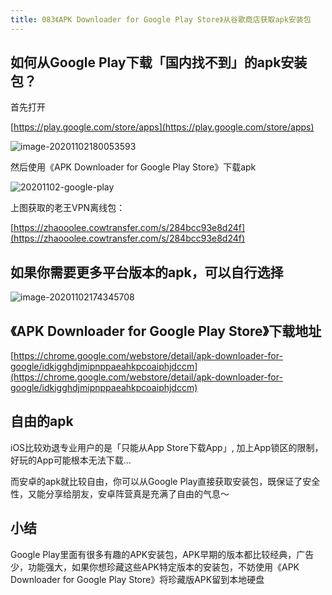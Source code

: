 ```yaml
---
title: 083《APK Downloader for Google Play Store》从谷歌商店获取apk安装包
---
```




## 如何从Google Play下载「国内找不到」的apk安装包？


首先打开

[https://play.google.com/store/apps](https://play.google.com/store/apps)

![image-20201102180053593](https://v2fy.com/asset/0i/ChromeAppHeroes/page/083-apk-downloader-for-google-2020-11-02.assets/image-20201102180053593.png)

然后使用《APK Downloader for Google Play Store》下载apk

![20201102-google-play](https://v2fy.com/asset/0i/ChromeAppHeroes/page/083-apk-downloader-for-google-2020-11-02.assets/20201102-google-play.gif)

上图获取的老王VPN离线包：

[https://zhaooolee.cowtransfer.com/s/284bcc93e8d24f](https://zhaooolee.cowtransfer.com/s/284bcc93e8d24f)


## 如果你需要更多平台版本的apk，可以自行选择


![image-20201102174345708](https://v2fy.com/asset/0i/ChromeAppHeroes/page/083-apk-downloader-for-google-2020-11-02.assets/image-20201102174345708.png)


## 《APK Downloader for Google Play Store》下载地址



[https://chrome.google.com/webstore/detail/apk-downloader-for-google/idkigghdjmipnppaeahkpcoaiphjdccm](https://chrome.google.com/webstore/detail/apk-downloader-for-google/idkigghdjmipnppaeahkpcoaiphjdccm)


## 自由的apk

iOS比较劝退专业用户的是「只能从App Store下载App」, 加上App锁区的限制，好玩的App可能根本无法下载...

而安卓的apk就比较自由，你可以从Google Play直接获取安装包，既保证了安全性，又能分享给朋友，安卓阵营真是充满了自由的气息～


## 小结

Google Play里面有很多有趣的APK安装包，APK早期的版本都比较经典，广告少，功能强大，如果你想珍藏这些APK特定版本的安装包，不妨使用《APK Downloader for Google Play Store》将珍藏版APK留到本地硬盘




